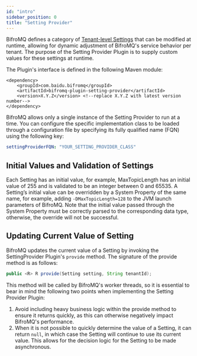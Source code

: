 ```yaml
---
id: "intro"
sidebar_position: 0 
title: "Setting Provider"
---
```


BifroMQ defines a category of [Tenant-level Settings](1_tenantsetting.md) that can be modified at runtime, allowing for dynamic adjustment of BifroMQ's service behavior per tenant. The purpose of the Setting Provider Plugin is to supply custom values for these settings at runtime. 

The Plugin's interface is defined in the following Maven module:
```
<dependency>
    <groupId>com.baidu.bifromq</groupId>
    <artifactId>bifromq-plugin-setting-provider</artifactId>
    <version>X.Y.Z</version> <!--replace X.Y.Z with latest version number-->
</dependency>
```

BifroMQ allows only a single instance of the Setting Provider to run at a time. You can configure the specific implementation class to be loaded through a configuration file by specifying its fully qualified name (FQN) using the following key:
```yaml
settingProviderFQN: "YOUR_SETTING_PROVIDER_CLASS"
```


## Initial Values and Validation of Settings
Each Setting has an initial value, for example, MaxTopicLength has an initial value of 255 and is validated to be an integer between 0 and 65535. A Setting’s initial value can be overridden by a System Property of the same name, for example, adding `-DMaxTopicLength=128` to the JVM launch parameters of BifroMQ. Note that the initial value passed through the System Property must be correctly parsed to the corresponding data type, otherwise, the override will not be successful.

## Updating Current Value of Setting
BifroMQ updates the current value of a Setting by invoking the SettingProvider Plugin's `provide` method. The signature of the provide method is as follows:
```java
public <R> R provide(Setting setting, String tenantId);
```
This method will be called by BifroMQ's worker threads, so it is essential to bear in mind the following two points when implementing the Setting Provider Plugin:
1. Avoid including heavy business logic within the provide method to ensure it returns quickly, as this can otherwise negatively impact BifroMQ's performance.
2. When it is not possible to quickly determine the value of a Setting, it can return `null`, in which case the Setting will continue to use its current value. This allows for the decision logic for the Setting to be made asynchronous.